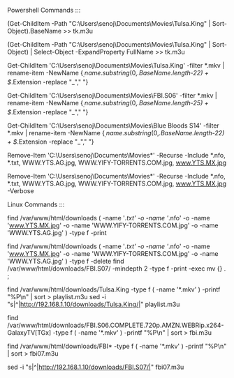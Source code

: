 Powershell Commands :::

(Get-ChildItem -Path "C:\Users\senoj\Documents\Movies\Tulsa.King" | Sort-Object).BaseName >> tk.m3u

(Get-ChildItem -Path "C:\Users\senoj\Documents\Movies\Tulsa.King" | Sort-Object) | Select-Object -ExpandProperty FullName >> tk.m3u

Get-ChildItem 'C:\Users\senoj\Documents\Movies\Tulsa.King\' -filter *.mkv | rename-item -NewName {$_.name.substring(0,$_.BaseName.length-22) + $_.Extension -replace "_"," "}

Get-ChildItem 'C:\Users\senoj\Documents\Movies\FBI.S06\' -filter *.mkv | rename-item -NewName {$_.name.substring(0,$_.BaseName.length-25) + $_.Extension -replace "_"," "}

Get-ChildItem 'C:\Users\senoj\Documents\Movies\Blue Bloods S14' -filter *.mkv | rename-item -NewName {$_.name.substring(0,$_.BaseName.length-22) + $_.Extension -replace "_"," "}

Remove-Item 'C:\Users\senoj\Documents\Movies\*' -Recurse -Include *.nfo, *.txt, WWW.YTS.AG.jpg, WWW.YIFY-TORRENTS.COM.jpg, www.YTS.MX.jpg

Remove-Item 'C:\Users\senoj\Documents\Movies\*' -Recurse -Include *.nfo, *.txt, WWW.YTS.AG.jpg, WWW.YIFY-TORRENTS.COM.jpg, www.YTS.MX.jpg -Verbose


Linux Commands :::



find /var/www/html/downloads \( -name '*.txt' -o -name '*.nfo' -o -name 'www.YTS.MX.jpg' -o -name 'WWW.YIFY-TORRENTS.COM.jpg' -o -name 'WWW.YTS.AG.jpg' \) -type f -print

find /var/www/html/downloads \( -name '*.txt' -o -name '*.nfo' -o -name 'www.YTS.MX.jpg' -o -name 'WWW.YIFY-TORRENTS.COM.jpg' -o -name 'WWW.YTS.AG.jpg' \) -type f -delete
find /var/www/html/downloads/FBI.S07/  -mindepth 2 -type f -print -exec mv {} . \;


find /var/www/html/downloads/Tulsa.King  -type f \( -name '*.mkv' \) -printf "%P\n" | sort > playlist.m3u
sed -i "s|^|http://192.168.1.10/downloads/Tulsa.King/|" playlist.m3u



find /var/www/html/downloads/FBI.S06.COMPLETE.720p.AMZN.WEBRip.x264-GalaxyTV\[TGx\]  -type f \( -name '*.mkv' \) -printf "%P\n" | sort > fbi.m3u

find /var/www/html/downloads/FBI*  -type f \( -name '*.mkv' \) -printf "%P\n" | sort > fbi07.m3u

sed -i "s|^|http://192.168.1.10/downloads/FBI.S07/|" fbi07.m3u


















